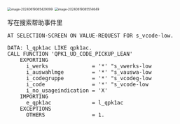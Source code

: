 <img src="../../../../Library/Application%20Support/typora-user-images/image-20240619085429099.png" alt="image-20240619085429099" style="zoom:50%;" />

<img src="../../../../Library/Application%20Support/typora-user-images/image-20240619085514649.png" alt="image-20240619085514649" style="zoom:50%;" />

写在搜索帮助事件里

```abap
AT SELECTION-SCREEN ON VALUE-REQUEST FOR s_vcode-low.
```

```ABAP
DATA: l_qpk1ac LIKE qpk1ac.
CALL FUNCTION 'QPK1_UD_CODE_PICKUP_LEAN'
    EXPORTING
      i_werks              = '*' "s_vwerks-low
      i_auswahlmge         = '*' "s_vauswa-low
      i_codegruppe         = '*' "s_vcodeg-low
      i_code               = '*' "s_vcode-low
      i_no_usageindication = 'X'
    IMPORTING
      e_qpk1ac             = l_qpk1ac
    EXCEPTIONS
      OTHERS               = 1.
```

